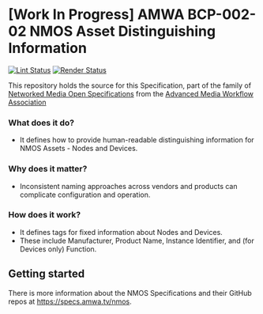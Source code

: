 # \[Work In Progress\] AMWA BCP-002-02 NMOS Asset Distinguishing Information

[![Lint Status](https://github.com/AMWA-TV/bcp-002-02/workflows/Lint/badge.svg)](https://github.com/AMWA-TV/bcp-002-02/actions?query=workflow%3ALint)
[![Render Status](https://github.com/AMWA-TV/bcp-002-02/workflows/Render/badge.svg)](https://github.com/AMWA-TV/bcp-002-02/actions?query=workflow%3ARender)

This repository holds the source for this Specification, part of the family of [Networked Media Open Specifications](https://specs.amwa.tv/nmos) from the [Advanced Media Workflow Association](https://amwa.tv)

<!-- INTRO-START -->

### What does it do?

- It defines how to provide human-readable distinguishing information for NMOS Assets - Nodes and Devices.

### Why does it matter?

- Inconsistent naming approaches across vendors and products can complicate configuration and operation.

### How does it work?

- It defines tags for fixed information about Nodes and Devices.
- These include Manufacturer, Product Name, Instance Identifier, and (for Devices only) Function.

<!-- INTRO-END -->

## Getting started

There is more information about the NMOS Specifications and their GitHub repos at <https://specs.amwa.tv/nmos>.
